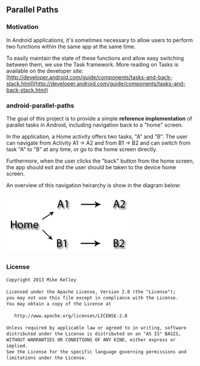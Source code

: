 ## Parallel Paths

### Motivation
In Android applications, it's sometimes necessary to allow users to perform two functions within the same app at the same time. 

To easily maintain the state of these functions and allow easy switching between them, we use the Task framework. More reading on Tasks is available on the developer site: [http://developer.android.com/guide/components/tasks-and-back-stack.html](http://developer.android.com/guide/components/tasks-and-back-stack.html)

### android-parallel-paths
The goal of this project is to provide a simple **reference implementation** of parallel tasks in Android, including navigation back to a "home" screen.

In the application, a Home activity offers two tasks, "A" and "B". The user can navigate from Activity A1 -> A2 and from B1 -> B2 and can switch from task "A" to "B" at any time, or go to the home screen directly.

Furthermore, when the user clicks the "back" button from the home screen, the app should exit and the user should be taken to the device home screen.

An overview of this navigation heirarchy is show in the diagram below:

![Activity diagram](android-parallel-paths.png)


### License

    Copyright 2013 Mike Kelley

    Licensed under the Apache License, Version 2.0 (the "License");
    you may not use this file except in compliance with the License.
    You may obtain a copy of the License at

       http://www.apache.org/licenses/LICENSE-2.0

    Unless required by applicable law or agreed to in writing, software
    distributed under the License is distributed on an "AS IS" BASIS,
    WITHOUT WARRANTIES OR CONDITIONS OF ANY KIND, either express or implied.
    See the License for the specific language governing permissions and
    limitations under the License.